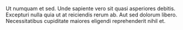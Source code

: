 Ut numquam et sed. Unde sapiente vero sit quasi asperiores debitis. Excepturi nulla quia ut at reiciendis rerum ab. Aut sed dolorum libero. Necessitatibus cupiditate maiores eligendi reprehenderit nihil et.